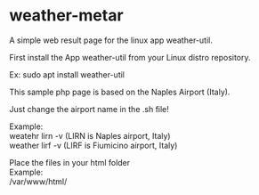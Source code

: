 # weather-metar
A simple web result page for the linux app weather-util.

First install the App weather-util from your Linux distro repository.

Ex:
sudo apt install weather-util

This sample php page is based on the Naples Airport (Italy).

Just change the airport name in the .sh file!

Example:<br>
weatehr lirn -v (LIRN is Naples airport, Italy) <br> weather lirf -v (LIRF is Fiumicino airport, Italy)

Place the files in your html folder<br>
Example:<br>
/var/www/html/
